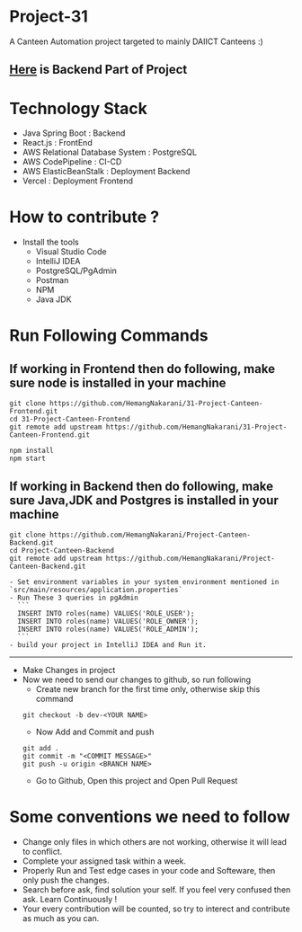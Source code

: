 # Project-31
A Canteen Automation project targeted to mainly DAIICT Canteens :)

## [Here](https://github.com/HemangNakarani/Project-Canteen-Backend) is Backend Part of Project

# Technology Stack
- Java Spring Boot : Backend
- React.js : FrontEnd
- AWS Relational Database System : PostgreSQL
- AWS CodePipeline : CI-CD
- AWS ElasticBeanStalk : Deployment Backend
- Vercel : Deployment Frontend

# How to contribute ?
- Install the tools 
  - Visual Studio Code
  - IntelliJ IDEA
  - PostgreSQL/PgAdmin
  - Postman
  - NPM
  - Java JDK

# Run Following Commands
  ## If working in Frontend then do following, make sure node is installed in your machine
  ```
  git clone https://github.com/HemangNakarani/31-Project-Canteen-Frontend.git
  cd 31-Project-Canteen-Frontend
  git remote add upstream https://github.com/HemangNakarani/31-Project-Canteen-Frontend.git
  ```
  ```
  npm install 
  npm start
  ```
  ## If working in Backend then do following, make sure Java,JDK and Postgres is installed in your machine
  ```
  git clone https://github.com/HemangNakarani/Project-Canteen-Backend.git
  cd Project-Canteen-Backend
  git remote add upstream https://github.com/HemangNakarani/Project-Canteen-Backend.git
  ```
    - Set environment variables in your system environment mentioned in `src/main/resources/application.properties`
    - Run These 3 queries in pgAdmin
      ```
      INSERT INTO roles(name) VALUES('ROLE_USER');
      INSERT INTO roles(name) VALUES('ROLE_OWNER');
      INSERT INTO roles(name) VALUES('ROLE_ADMIN');
      ```
    - build your project in IntelliJ IDEA and Run it.

---
- Make Changes in project
- Now we need to send our changes to github, so run following
  - Create new branch for the first time only, otherwise skip this command
  ```
  git checkout -b dev-<YOUR NAME>
  ```
  - Now Add and Commit and push
  ```
  git add .
  git commit -m "<COMMIT MESSAGE>"
  git push -u origin <BRANCH NAME>
  ```
  - Go to Github, Open this project and Open Pull Request
  
# Some conventions we need to follow
- Change only files in which others are not working, otherwise it will lead to conflict.
- Complete your assigned task within a week.
- Properly Run and Test edge cases in your code and Softeware, then only push the changes.
- Search before ask, find solution your self. If you feel very confused then ask. Learn Continuously !
- Your every contribution will be counted, so try to interect and contribute as much as you can.
